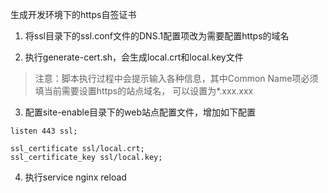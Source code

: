 生成开发环境下的https自签证书

1. 将ssl目录下的ssl.conf文件的DNS.1配置项改为需要配置https的域名

2. 执行generate-cert.sh，会生成local.crt和local.key文件
> 注意：脚本执行过程中会提示输入各种信息，其中Common Name项必须填当前需要设置https的站点域名，
> 可以设置为*.xxx.xxx

3. 配置site-enable目录下的web站点配置文件，增加如下配置
```$xslt
listen 443 ssl;

ssl_certificate ssl/local.crt;
ssl_certificate_key ssl/local.key;
```

4. 执行service nginx reload